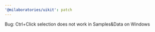 ```yaml
---
'@milaboratories/uikit': patch
---
```


Bug: Ctrl+Click selection does not work in Samples&Data on Windows
